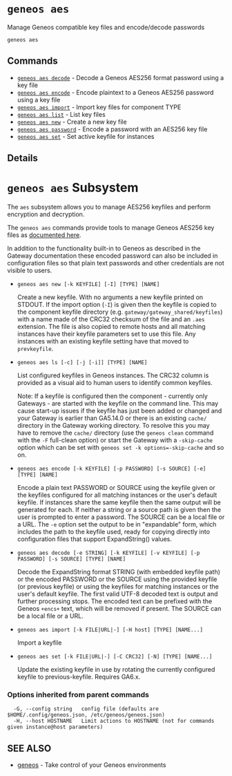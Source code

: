 # `geneos aes`

Manage Geneos compatible key files and encode/decode passwords

```text
geneos aes
```
## Commands

* [`geneos aes decode`](geneos_aes_decode.md)	 - Decode a Geneos AES256 format password using a key file
* [`geneos aes encode`](geneos_aes_encode.md)	 - Encode plaintext to a Geneos AES256 password using a key file
* [`geneos aes import`](geneos_aes_import.md)	 - Import key files for component TYPE
* [`geneos aes list`](geneos_aes_list.md)	 - List key files
* [`geneos aes new`](geneos_aes_new.md)	 - Create a new key file
* [`geneos aes password`](geneos_aes_password.md)	 - Encode a password with an AES256 key file
* [`geneos aes set`](geneos_aes_set.md)	 - Set active keyfile for instances

## Details

# `geneos aes` Subsystem

The `aes` subsystem allows you to manage AES256 keyfiles and perform
encryption and decryption.


The `geneos aes` commands provide tools to manage Geneos AES256 key
files as [documented
here](https://docs.itrsgroup.com/docs/geneos/current/Gateway_Reference_Guide/gateway_secure_passwords.htm).

In addition to the functionality built-in to Geneos as described in the
Gateway documentation these encoded password can also be included in
configuration files so that plain text passwords and other credentials
are not visible to users.

* `geneos aes new [-k KEYFILE] [-I] [TYPE] [NAME]`

  Create a new keyfile. With no arguments a new keyfile printed on
  STDOUT. If the import option (`-I`) is given then the keyfile is
  copied to the component keyfile directory (e.g.
  `gateway/gateway_shared/keyfiles`) with a name made of the CRC32
  checksum of the file and an `.aes` extension. The file is also copied
  to remote hosts and all matching instances have their keyfile
  parameters set to use this file. Any instances with an existing
  keyfile setting have that moved to `prevkeyfile`.

* `geneos aes ls [-c] [-j [-i]] [TYPE] [NAME]`

  List configured keyfiles in Geneos instances. The CRC32 column is
  provided as a visual aid to human users to identify common keyfiles.
  
  Note: If a keyfile is configured then the component - currently only
  Gateways - are started with the keyfile on the command line. This may
  cause start-up issues if the keyfile has just been added or changed
  and your Gateway is earlier than GA5.14.0 or there is an existing
  `cache/` directory in the Gateway working directory. To resolve this
  you may have to remove the `cache/` directory (use the `geneos clean`
  command with the `-F` full-clean option) or start the Gateway with a
  `-skip-cache` option which can be set with `geneos set -k
  options=-skip-cache` and so on.

* `geneos aes encode [-k KEYFILE] [-p PASSWORD] [-s SOURCE] [-e] [TYPE] [NAME]`

  Encode a plain text PASSWORD or SOURCE using the keyfile given or the
  keyfiles configured for all matching instances or the user's default
  keyfile. If instances share the same keyfile then the same output will
  be generated for each. If neither a string or a source path is given
  then the user is prompted to enter a password. The SOURCE can be a
  local file or a URL. The `-e` option set the output to be in
  "expandable" form, which includes the path to the keyfile used, ready
  for copying directly into configuration files that support
  ExpandString() values.

* `geneos aes decode [-e STRING] [-k KEYFILE] [-v KEYFILE] [-p PASSWORD] [-s SOURCE] [TYPE] [NAME]`

  Decode the ExpandString format STRING (with embedded keyfile path) or
  the encoded PASSWORD or the SOURCE using the provided keyfile (or
  previous keyfile) or using the keyfiles for matching instances or the
  user's default keyfile. The first valid UTF-8 decoded text is output
  and further processing stops. The encoded text can be prefixed with
  the Geneos `+encs+` text, which will be removed if present. The SOURCE
  can be a local file or a URL.

* `geneos aes import [-k FILE|URL|-] [-H host] [TYPE] [NAME...]`

  Import a keyfile

* `geneos aes set [-k FILE|URL|-] [-C CRC32] [-N] [TYPE] [NAME...]`

  Update the existing keyfile in use by rotating the currently
  configured keyfile to previous-keyfile. Requires GA6.x.
  
### Options inherited from parent commands

```text
  -G, --config string   config file (defaults are $HOME/.config/geneos.json, /etc/geneos/geneos.json)
  -H, --host HOSTNAME   Limit actions to HOSTNAME (not for commands given instance@host parameters)
```

## SEE ALSO

* [geneos](geneos.md)	 - Take control of your Geneos environments
